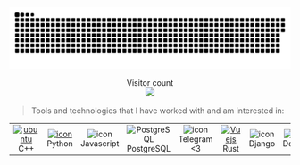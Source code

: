 <a href=#><img src="contributions.svg"></a> 
  
<p align="center"> 
  Visitor count<br>
  <img src="https://profile-counter.glitch.me/orasept77/count.svg" />
</p>

> Tools and technologies that I have worked with and am interested in:  
 
<table align="center">

  <tr>
     <td align="center" width="96">
      <a href="#C++" >
        <img src="https://techstack-generator.vercel.app/cpp-icon.svg" width="48" height="48" alt="ubuntu" />
      </a>
      <br>C++
    </td>
    <td align="center" width="96">
      <a href="#macropower-tech">
        <img src="https://techstack-generator.vercel.app/python-icon.svg" alt="icon" width="65" height="65" />
      </a>
      <br>Python  
    </td>
    <td align="center" width="96">
        <img src="https://techstack-generator.vercel.app/js-icon.svg" alt="icon" width="65" height="65" />
      <br>Javascript
    </td>
    <td align="center" width="96">
        <img src="https://skillicons.dev/icons?i=postgres" width="48" height="48" alt="PostgreSQL" />
      <br>PostgreSQL
    </td>
      <td align="center" width="96">
        <img src="https://upload.wikimedia.org/wikipedia/commons/8/83/Telegram_2019_Logo.svg" alt="icon" width="65" height="65" />
      <br>Telegram <3
    </td>
    <td align="center" width="96">
      <a href="#rust">
        <img src="https://upload.wikimedia.org/wikipedia/commons/4/47/Rustacean-flat-happy.svg" width="48" height="48" alt="Vuejs" />
      </a>
      <br>Rust 
    </td>
    <td align="center" width="96">
        <img src="https://techstack-generator.vercel.app/django-icon.svg" alt="icon" width="65" height="65" />
      <br>Django
    </td>
    <td align="center" width="96">
        <img src="https://techstack-generator.vercel.app/docker-icon.svg" alt="icon" width="65" height="65" />
      <br>Docker
    </td>
    <td align="center" width="96">
        <img src="https://techstack-generator.vercel.app/restapi-icon.svg" alt="icon" width="65" height="65" />
      <br>Rest
    </td>
 
</tr>



